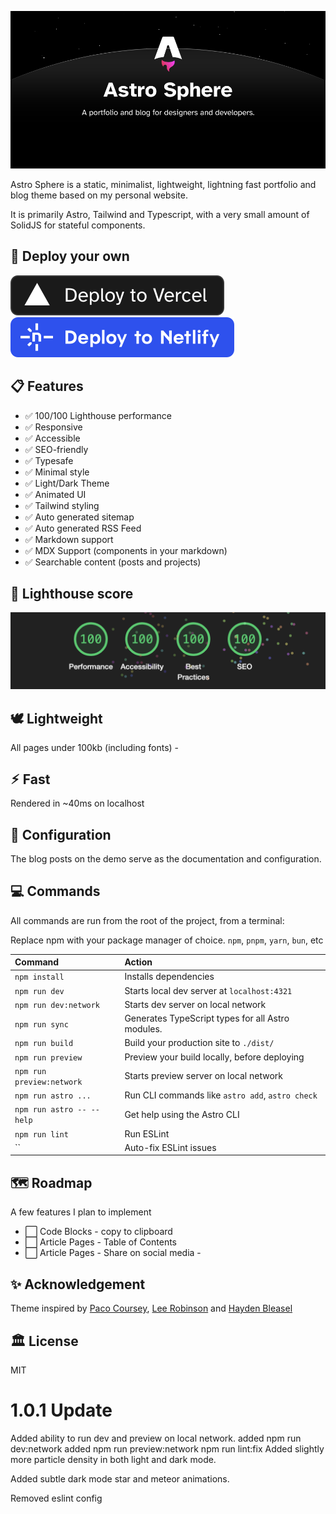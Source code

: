 ![Astro Sphere Lighthouse Score](_astrosphere.jpg)

Astro Sphere is a static, minimalist, lightweight, lightning fast portfolio and blog theme based on my personal website.

It is primarily Astro, Tailwind and Typescript, with a very small amount of SolidJS for stateful components.

## 🚀 Deploy your own

[![Deploy with Vercel](_deploy_vercel.svg)](https://vercel.com/new/clone?repository-url=https://github.com/markhorn-dev/astro-sphere)  [![Deploy with Netlify](_deploy_netlify.svg)](https://app.netlify.com/start/deploy?repository=https://github.com/markhorn-dev/astro-sphere)

## 📋 Features

- ✅ 100/100 Lighthouse performance
- ✅ Responsive
- ✅ Accessible
- ✅ SEO-friendly
- ✅ Typesafe
- ✅ Minimal style
- ✅ Light/Dark Theme
- ✅ Animated UI
- ✅ Tailwind styling
- ✅ Auto generated sitemap
- ✅ Auto generated RSS Feed
- ✅ Markdown support
- ✅ MDX Support (components in your markdown)
- ✅ Searchable content (posts and projects)

## 💯 Lighthouse score
![Astro Sphere Lighthouse Score](_lighthouse.png)

## 🕊️ Lightweight
All pages under 100kb (including fonts) -

## ⚡︎ Fast
Rendered in ~40ms on localhost

## 📄 Configuration

The blog posts on the demo serve as the documentation and configuration.

## 💻 Commands

All commands are run from the root of the project, from a terminal:

Replace npm with your package manager of choice. `npm`, `pnpm`, `yarn`, `bun`, etc

| Command                   | Action                                           |
| :------------------------ | :----------------------------------------------- |
| `npm install`             | Installs dependencies                            |
| `npm run dev`             | Starts local dev server at `localhost:4321`      |
| `npm run dev:network`     | Starts dev server on local network               |
| `npm run sync`            | Generates TypeScript types for all Astro modules.|
| `npm run build`           | Build your production site to `./dist/`          |
| `npm run preview`         | Preview your build locally, before deploying     |
| `npm run preview:network` | Starts preview server on local network           |
| `npm run astro ...`       | Run CLI commands like `astro add`, `astro check` |
| `npm run astro -- --help` | Get help using the Astro CLI                     |
| `npm run lint`            | Run ESLint                                       |
| ``        | Auto-fix ESLint issues                           |

## 🗺️ Roadmap

A few features I plan to implement
- ⬜ Code Blocks - copy to clipboard
- ⬜ Article Pages - Table of Contents
- ⬜ Article Pages - Share on social media -

## ✨ Acknowledgement

Theme inspired by [Paco Coursey](https://paco.me/), [Lee Robinson](https://leerob.io/) and [Hayden Bleasel](https://www.haydenbleasel.com/)


## 🏛️ License

MIT 


# 1.0.1 Update

Added ability to run dev and preview on local network.
added npm run dev:network
added npm run preview:network
npm run lint:fix
Added slightly more particle density in both light and dark mode.

Added subtle dark mode star and meteor animations.

Removed eslint config

